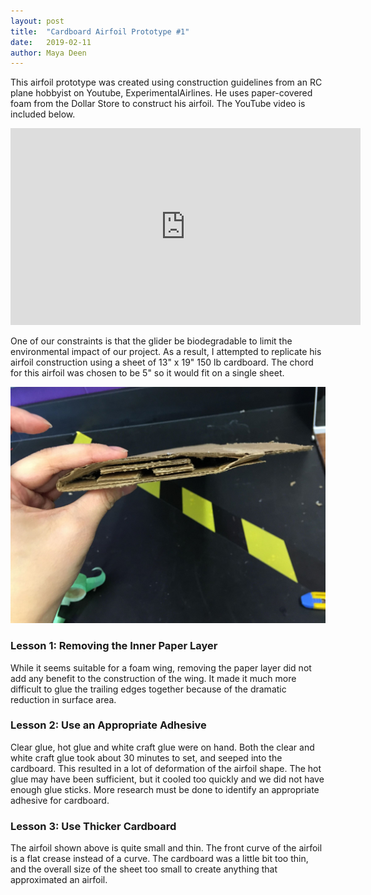 ```yaml
---
layout: post
title:  "Cardboard Airfoil Prototype #1"
date:   2019-02-11
author: Maya Deen
---
```


This airfoil prototype was created using construction guidelines from an RC plane hobbyist on Youtube, ExperimentalAirlines. He uses paper-covered foam from the Dollar Store to construct his airfoil. The YouTube video is included below.

<iframe width="560" height="315" src="https://www.youtube.com/embed/karr67ZYho4" frameborder="0" allow="accelerometer; autoplay; encrypted-media; gyroscope; picture-in-picture" allowfullscreen></iframe>

One of our constraints is that the glider be biodegradable to limit the environmental impact of our project. As a result, I attempted to replicate his airfoil construction using a sheet of 13" x 19" 150 lb cardboard. The chord for this airfoil was chosen to be 5" so it would fit on a single sheet.

![Profile image of cardboard airfoil](/assets/CardboardAirfoil1_Profile.jpg)

### Lesson 1: Removing the Inner Paper Layer
While it seems suitable for a foam wing, removing the paper layer did not add any benefit to the construction of the wing. It made it much more difficult to glue the trailing edges together because of the dramatic reduction in surface area.

### Lesson 2: Use an Appropriate Adhesive
Clear glue, hot glue and white craft glue were on hand. Both the clear and white craft glue took about 30 minutes to set, and seeped into the cardboard. This resulted in a lot of deformation of the airfoil shape. The hot glue may have been sufficient, but it cooled too quickly and we did not have enough glue sticks. More research must be done to identify an appropriate adhesive for cardboard.

### Lesson 3: Use Thicker Cardboard
The airfoil shown above is quite small and thin. The front curve of the airfoil is a flat crease instead of a curve. The cardboard was a little bit too thin, and the overall size of the sheet too small to create anything that approximated an airfoil.
